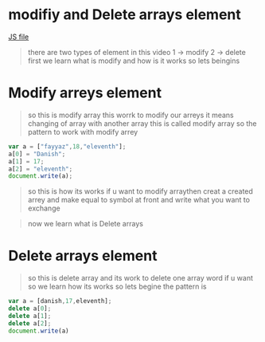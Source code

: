 # modifiy and Delete arrays element
[JS file](../JS/35-modify-delete-Arrays-element.js)
> there are two types of element in this video 
1 -> modify
2 -> delete
first we learn what is modify and how is it works so lets beingins

# Modify arreys element 
> so this is modify array this worrk to modify our arreys it means changing of array with another array this is called modify array so the pattern to work with modify arrey
```javascript
var a = ["fayyaz",18,"eleventh"];
a[0] = "Danish";
a[1] = 17;
a[2] = "eleventh";
document.write(a);
```
> so this is how its works if u want to modify arraythen creat a created arrey and make equal to symbol at front and write what you want to exchange 

> now we learn what is Delete arrays  
# Delete arrays element 
> so this is delete array and its work to delete one array word if u want so we learn how its works so lets begine
the pattern is 
```javascript
var a = [danish,17,eleventh];
delete a[0];
delete a[1];
delete a[2];
document.write(a)
